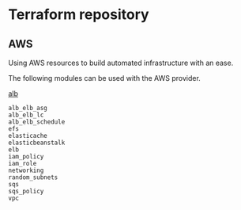 # Terraform repository

## AWS

Using AWS resources to build automated infrastructure with an ease. 

The following modules can be used with the AWS provider.


[alb](aws/modules/alb)


```
alb_elb_asg
alb_elb_lc
alb_elb_schedule
efs
elasticache
elasticbeanstalk
elb
iam_policy
iam_role
networking
random_subnets
sqs
sqs_policy
vpc
```
